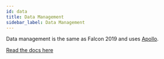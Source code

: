 ```yaml
---
id: data
title: Data Management
sidebar_label: Data Management
---
```


Data management is the same as Falcon 2019 and uses <a href="https://www.apollographql.com/" target="_blank" rel="noopener noreferrer">Apollo</a>.

[Read the docs here](/docs/v2019/platform/falcon-client/data-management)
